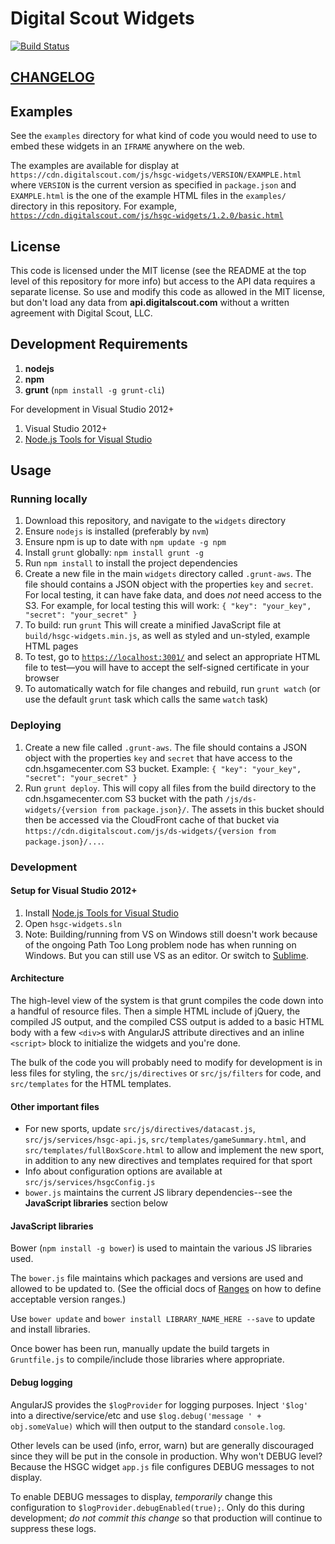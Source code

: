 # Digital Scout Widgets

[![Build Status](http://build.digitalscout.com:8080/buildStatus/icon?job=GameCenterWidgetsBuild)](http://build.digitalscout.com:8080/job/GameCenterWidgetsBuild)

## [CHANGELOG](https://github.com/playon/ds-hsgc-api-samples/blob/master/widgets/History.md)

## Examples

See the `examples` directory for what kind of code you would need to use to embed these widgets in an `IFRAME` anywhere on the web.

The examples are available for display at `https://cdn.digitalscout.com/js/hsgc-widgets/VERSION/EXAMPLE.html` where `VERSION` is the current version as specified in `package.json` and `EXAMPLE.html` is the one of the example HTML files in the `examples/` directory in this repository. For example, [`https://cdn.digitalscout.com/js/hsgc-widgets/1.2.0/basic.html`](https://cdn.digitalscout.com/js/hsgc-widgets/1.2.0/basic.html)

## License

This code is licensed under the MIT license (see the README at the top level of this repository for more info) but access to the API data requires a separate license. So use and modify this code as allowed in the MIT license, but don't load any data from **api.digitalscout.com** without a written agreement with Digital Scout, LLC.

## Development Requirements

1. **nodejs**
1. **npm**
1. **grunt** (`npm install -g grunt-cli`)

For development in Visual Studio 2012+

1. Visual Studio 2012+
1. [Node.js Tools for Visual Studio](https://nodejstools.codeplex.com/wikipage?title=Projects)

## Usage

### Running locally

1. Download this repository, and navigate to the `widgets` directory
1. Ensure `nodejs` is installed (preferably by `nvm`)
1. Ensure npm is up to date with `npm update -g npm`
1. Install `grunt` globally: `npm install grunt -g`
1. Run `npm install` to install the project dependencies
1. Create a new file in the main `widgets` directory called `.grunt-aws`. The file should contains a JSON object with the properties `key` and `secret`. For local testing, it can have fake data, and does *not* need access to the S3. For example, for local testing this will work: `{ "key": "your_key", "secret": "your_secret" }`
1. To build: run `grunt`
This will create a minified JavaScript file at `build/hsgc-widgets.min.js`, as well as styled and un-styled, example HTML pages
1. To test, go to [`https://localhost:3001/`](https://localhost:3001/) and select an appropriate HTML file to test—you will have to accept the self-signed certificate in your browser
1. To automatically watch for file changes and rebuild, run `grunt watch` (or use the default `grunt` task which calls the same `watch` task)

### Deploying

1. Create a new file called `.grunt-aws`. The file should contains a JSON object with the properties `key` and `secret` that have access to the cdn.hsgamecenter.com S3 bucket. Example: `{ "key": "your_key", "secret": "your_secret" }`
1. Run `grunt deploy`.  This will copy all files from the build directory to the cdn.hsgamecenter.com S3 bucket with the path `/js/ds-widgets/{version from package.json}/`. The assets in this bucket should then be accessed via the CloudFront cache of that bucket via `https://cdn.digitalscout.com/js/ds-widgets/{version from package.json}/...`.

### Development

#### Setup for Visual Studio 2012+

1. Install [Node.js Tools for Visual Studio](https://nodejstools.codeplex.com/wikipage?title=Projects)
1. Open `hsgc-widgets.sln`
1. Note: Building/running from VS on Windows still doesn't work because of the ongoing Path Too Long problem node has when running on Windows. But you can still use VS as an editor. Or switch to [Sublime](http://www.sublimetext.com/).

#### Architecture

The high-level view of the system is that grunt compiles the code down into a handful of resource files. Then a simple HTML include of jQuery, the compiled JS output, and the compiled CSS output is added to a basic HTML body with a few `<div>`s with AngularJS attribute directives and an inline `<script>` block to initialize the widgets and you're done.

The bulk of the code you will probably need to modify for development is in less files for styling, the `src/js/directives` or `src/js/filters` for code, and `src/templates` for the HTML templates.

#### Other important files

* For new sports, update `src/js/directives/datacast.js`, `src/js/services/hsgc-api.js`, `src/templates/gameSummary.html`, and `src/templates/fullBoxScore.html` to allow and implement the new sport, in addition to any new directives and templates required for that sport
* Info about configuration options are available at `src/js/services/hsgcConfig.js`
* `bower.js` maintains the current JS library dependencies--see the **JavaScript libraries** section below

#### JavaScript libraries

Bower (`npm install -g bower`) is used to maintain the various JS libraries used.

The `bower.js` file maintains which packages and versions are used and allowed to be updated to. (See the official docs of [Ranges](https://github.com/npm/node-semver#ranges) on how to define acceptable version ranges.)

Use `bower update` and `bower install LIBRARY_NAME_HERE --save` to update and install libraries.

Once bower has been run, manually update the build targets in `Gruntfile.js` to compile/include those libraries where appropriate.

#### Debug logging

AngularJS provides the `$logProvider` for logging purposes. Inject `'$log'` into a directive/service/etc and use `$log.debug('message ' + obj.someValue)` which will then output to the standard `console.log`.

Other levels can be used (info, error, warn) but are generally discouraged since they will be put in the console in production. Why won't DEBUG level? Because the HSGC widget `app.js` file configures DEBUG messages to not display.

To enable DEBUG messages to display, *temporarily* change this configuration to `$logProvider.debugEnabled(true);`. Only do this during development; *do not commit this change* so that production will continue to suppress these logs.